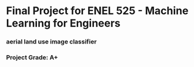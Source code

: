 # Final Project for ENEL 525 - Machine Learning for Engineers
### aerial land use image classifier
### Project Grade: A+
